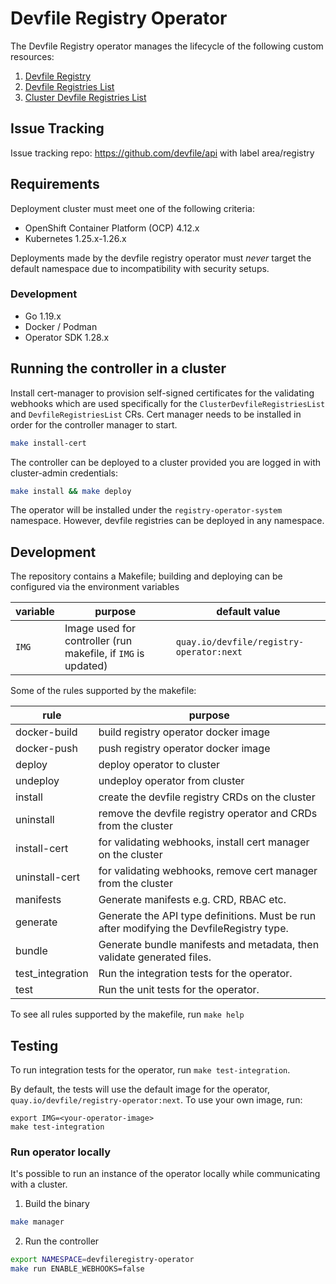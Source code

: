 
# Devfile Registry Operator

The Devfile Registry operator manages the lifecycle of the following custom resources:
1. [Devfile Registry](DEVFILE_REGISTRY.md)
2. [Devfile Registries List](REGISTRIES_LISTS.md)
3. [Cluster Devfile Registries List](REGISTRIES_LISTS.md)

## Issue Tracking

Issue tracking repo: https://github.com/devfile/api with label area/registry

## Requirements

Deployment cluster must meet one of the following criteria:

- OpenShift Container Platform (OCP) 4.12.x
- Kubernetes 1.25.x-1.26.x

Deployments made by the devfile registry operator must *never* target the default namespace due to incompatibility with 
security setups.

### Development

- Go 1.19.x
- Docker / Podman
- Operator SDK 1.28.x

## Running the controller in a cluster

Install cert-manager to provision self-signed certificates for the validating webhooks which are used specifically for the `ClusterDevfileRegistriesList` and `DevfileRegistriesList` CRs.  Cert manager needs to be installed in order for the controller manager to start.

```bash
make install-cert
```

The controller can be deployed to a cluster provided you are logged in with cluster-admin credentials:

```bash
make install && make deploy
```

The operator will be installed under the `registry-operator-system` namespace. However, devfile registries can be deployed in any namespace.


## Development

The repository contains a Makefile; building and deploying can be configured via the environment variables

|variable|purpose|default value|
|---|---|---|
| `IMG` | Image used for controller (run makefile, if `IMG` is updated) | `quay.io/devfile/registry-operator:next` |

Some of the rules supported by the makefile:

|rule|purpose|
|---|---|
| docker-build | build registry operator docker image |
| docker-push | push registry operator docker image |
| deploy | deploy operator to cluster |
| undeploy | undeploy operator from cluster |
| install | create the devfile registry CRDs on the cluster |
| uninstall | remove the devfile registry operator and CRDs from the cluster |
| install-cert | for validating webhooks, install cert manager on the cluster |
| uninstall-cert | for validating webhooks, remove cert manager from the cluster |
| manifests | Generate manifests e.g. CRD, RBAC etc. |
| generate | Generate the API type definitions. Must be run after modifying the DevfileRegistry type. |
| bundle | Generate bundle manifests and metadata, then validate generated files. |
| test_integration | Run the integration tests for the operator. |
| test | Run the unit tests for the operator. |

To see all rules supported by the makefile, run `make help`

## Testing

To run integration tests for the operator, run `make test-integration`. 

By default, the tests will use the default image for the operator, `quay.io/devfile/registry-operator:next`. To use your own image, run:

```
export IMG=<your-operator-image>
make test-integration
```

### Run operator locally
It's possible to run an instance of the operator locally while communicating with a cluster. 

1. Build the binary

```bash
make manager
```

2. Run the controller

```bash
export NAMESPACE=devfileregistry-operator
make run ENABLE_WEBHOOKS=false
```